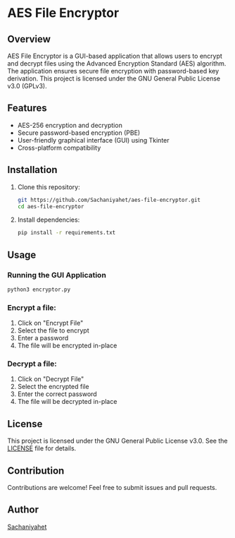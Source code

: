 # AES File Encryptor

## Overview
AES File Encryptor is a GUI-based application that allows users to encrypt and decrypt files using the Advanced Encryption Standard (AES) algorithm. The application ensures secure file encryption with password-based key derivation. This project is licensed under the GNU General Public License v3.0 (GPLv3).

## Features
- AES-256 encryption and decryption
- Secure password-based encryption (PBE)
- User-friendly graphical interface (GUI) using Tkinter
- Cross-platform compatibility

## Installation
1. Clone this repository:
   ```sh
   git https://github.com/Sachaniyahet/aes-file-encryptor.git
   cd aes-file-encryptor
   ```
2. Install dependencies:
   ```sh
   pip install -r requirements.txt
   ```

## Usage
### Running the GUI Application
```sh
python3 encryptor.py
```

### Encrypt a file:
1. Click on "Encrypt File"
2. Select the file to encrypt
3. Enter a password
4. The file will be encrypted in-place

### Decrypt a file:
1. Click on "Decrypt File"
2. Select the encrypted file
3. Enter the correct password
4. The file will be decrypted in-place

## License
This project is licensed under the GNU General Public License v3.0. See the [LICENSE](LICENSE) file for details.

## Contribution
Contributions are welcome! Feel free to submit issues and pull requests.

## Author
[Sachaniyahet](https://github.com/Sachaniyahet/aes-file-encryptor.git)
